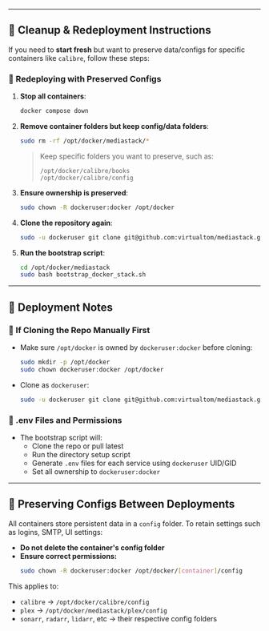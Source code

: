 
---

## 🧼 Cleanup & Redeployment Instructions

If you need to **start fresh** but want to preserve data/configs for specific containers like `calibre`, follow these steps:

### 🔄 Redeploying with Preserved Configs

1. **Stop all containers**:
   ```bash
   docker compose down
   ```

2. **Remove container folders but keep config/data folders**:
   ```bash
   sudo rm -rf /opt/docker/mediastack/*
   ```

   > Keep specific folders you want to preserve, such as:
   > ```
   > /opt/docker/calibre/books
   > /opt/docker/calibre/config
   > ```

3. **Ensure ownership is preserved**:
   ```bash
   sudo chown -R dockeruser:docker /opt/docker
   ```

4. **Clone the repository again**:
   ```bash
   sudo -u dockeruser git clone git@github.com:virtualtom/mediastack.git /opt/docker/mediastack
   ```

5. **Run the bootstrap script**:
   ```bash
   cd /opt/docker/mediastack
   sudo bash bootstrap_docker_stack.sh
   ```

---

## 🧠 Deployment Notes

### 🧰 If Cloning the Repo Manually First

- Make sure `/opt/docker` is owned by `dockeruser:docker` before cloning:
  ```bash
  sudo mkdir -p /opt/docker
  sudo chown dockeruser:docker /opt/docker
  ```

- Clone as `dockeruser`:
  ```bash
  sudo -u dockeruser git clone git@github.com:virtualtom/mediastack.git /opt/docker/mediastack
  ```

### 📄 .env Files and Permissions

- The bootstrap script will:
  - Clone the repo or pull latest
  - Run the directory setup script
  - Generate `.env` files for each service using `dockeruser` UID/GID
  - Set all ownership to `dockeruser:docker`

---

## 🧠 Preserving Configs Between Deployments

All containers store persistent data in a `config` folder. To retain settings such as logins, SMTP, UI settings:

- **Do not delete the container's config folder**
- **Ensure correct permissions:**
  ```bash
  sudo chown -R dockeruser:docker /opt/docker/[container]/config
  ```

This applies to:
- `calibre` → `/opt/docker/calibre/config`
- `plex` → `/opt/docker/mediastack/plex/config`
- `sonarr`, `radarr`, `lidarr`, etc → their respective config folders
